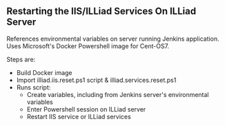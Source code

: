 ## Restarting the IIS/ILLiad Services On ILLiad Server

References environmental variables on server running Jenkins application.  
Uses Microsoft's Docker Powershell image for Cent-OS7.  
  
Steps are:  
- Build Docker image
- Import illiad.iis.reset.ps1 script & illiad.services.reset.ps1
- Runs script:
  - Create variables, including from Jenkins server's environmental variables
  - Enter Powershell session on ILLiad server
  - Restart IIS service or ILLiad services
